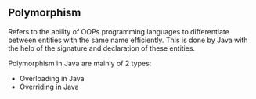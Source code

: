 ## Polymorphism

Refers to the ability of OOPs programming languages to differentiate between entities with the same name efficiently. This is done by Java with the help of the signature and declaration of these entities.

Polymorphism in Java are mainly of 2 types:

- Overloading in Java
- Overriding in Java
